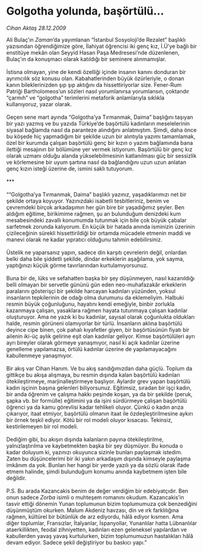 # Golgotha yolunda, başörtülü...

*Cihan Aktaş 28.12.2009*

<div class="yazi">Ali Bulaç’ın <i>Zaman</i>’da yayımlanan “İstanbul Sosyoloji’de Rezalet” başlıklı yazısından öğrendiğimize göre, İlahiyat öğrencisi iki genç kız, İ.Ü’ye bağlı bir enstitüye mekân olan Seyyid Hasan Paşa Medresesi’nde düzenlenen, Bulaç’ın da konuşmacı olarak katıldığı bir seminere alınmamışlar. <br/><br/>İstisna olmayan, yine de kendi özelliği içinde insanın kanını donduran bir ayrımcılık söz konusu olan. Kabahatlerinden büyük özürleriyle, o donan kanın bileklerinizden şıp şıp aktığını da hissettiriyorlar size. Fener-Rum Patriği Bartholomeos’un sözleri nasıl yorumlanırsa yorumlansın, çoktandır “çarmıh” ve “golgotha” terimlerini metaforik anlamlarıyla sıklıkla kullanıyoruz, yazar olarak. <br/><br/>Geçen sene mart ayında “Golgotha’ya Tırmanmak, Daima” başlığını taşıyan bir yazı yazmış ve bu yazıda Türkiye’de başörtülü kadınların meselelerinin siyasal bağlamda nasıl da paranteze alındığını anlatmıştım. Şimdi, daha önce bu köşede hiç yapmadığım bir şekilde uzun bir alıntıyla yazımı tamamlamak, özel bir kurumda çalışan başörtülü genç bir kızın o yazım bağlamında bana ilettiği mesajının bir bölümüne yer vermek istiyorum. Başörtülü bir genç kız olarak uzmanı olduğu alanda yükselebilmesinin katlanılması güç bir sessizlik ve körlemesine bir uyum şartına nasıl da bağlandığını uzun uzun anlatan genç kızın isteği üzerine de, ismini saklı tutuyorum. <br/><br/>*** <br/><br/>““Golgotha’ya Tırmanmak, Daima” başlıklı yazınız, yaşadıklarımızı net bir şekilde ortaya koyuyor. Yazınızdaki isabetli tesbitleriniz, benim ve çevremdeki birçok arkadaşımın her gün bire bir yaşadığımız şeyler. Ben aldığım eğitime, birikimime rağmen, şu an bulunduğum denizdeki kum mesabesindeki zavallı konumumda tutunmak için bile çok büyük çabalar sarfetmek zorunda kalıyorum. En küçük bir hatada anında isminizin üzerinin çizileceğinin sürekli hissettirildiği bir ortamda mücadele etmenin maddi ve manevi olarak ne kadar yıpratıcı olduğunu tahmin edebilirsiniz. <br/><br/>Üstelik ne yaparsanız yapın, sadece din karşıtı çevrelerin değil, onlardan belki daha bile şiddetli şekilde, dindar erkeklerin aşağılama, yok sayma, yaptığınızı küçük görme tavırlarından kurtulamıyorsunuz. <br/><br/>Buna bir de, lüks ve sefahatten başka bir şey düşünmeyen, nasıl kazanıldığı belli olmayan bir servetle gününü gün eden neo-muhafazakâr erkeklerin paralarını gösterişçi bir şekilde harcayan kadınları yüzünden, yoksul insanların tepkilerinin de odağı olma durumunu da eklemeliyim. Halbuki resmin büyük çoğunluğunu, hayatını kendi emeğiyle, binbir zorlukla kazanmaya çalışan, yasaklara rağmen hayata tutunmaya çalışan kadınlar oluşturuyor. Ama ne yazık ki bu kadınlar, sayısal olarak çoğunlukta oldukları halde, resmin görüneni olamıyorlar bir türlü. İnsanların aklına başörtülü deyince cipe binen, çok pahalı kıyafetler giyen, bir başörtüsünün fiyatı bir ailenin iki-üç aylık gelirine eşit olan kadınlar geliyor. Kimse başörtülüleri ayrı ayrı bireyler olarak görmeye yanaşmıyor, nasıl ki açık kadınlar üzerine genelleme yapılamazsa, örtülü kadınlar üzerine de yapılamayacağını kabullenmeye yanaşmıyor. <br/><br/>Bir akış var Cihan Hanım. Ve bu akış sandığımızdan daha güçlü. Toplum da gittikçe bu akışa alışmaya, bu resmin dışında kalan başörtülü kadınları ötekileştirmeye, marjinalleştirmeye başlıyor. Aylardır grev yapan başörtülü kadın işçinin başına gelenleri biliyorsunuz. Eğitimsiz, sıradan bir işçi kadın, bir anda öğrenim ve çalışma hakkı peşinde koşan, ya da bir şekilde (peruk, şapka vb. bir formülle) eğitimini ya da işini sürdürmeye çalışan başörtülü öğrenci ya da kamu görevlisi kadar tehlikeli oluyor. Çünkü o kadın arıza çıkarıyor, itaat etmiyor, başörtülü olmanın itaat ile özdeşleştirilmesine aykırı bir örnek teşkil ediyor. Kötü bir rol modeli oluyor kısacası. Tekinsiz, kestirilemeyen bir rol modeli. <br/><br/>Dediğim gibi, bu akışın dışında kalanların payına ötekileştirilme, yalnızlaştırılma ve kaybetmekten başka bir şey düşmüyor. Bu konuda o kadar doluyum ki, yazınızı okuyunca sizinle bunları paylaşmak istedim. Zaten bu düşüncelerimi bir iki yakın arkadaşım dışında kimseyle paylaşma imkânım da yok. Bunları her hangi bir yerde yazılı ya da sözlü olarak ifade etmem halinde, şimdi bulunduğum konumu anında kaybetmem işten bile değildir. <br/><br/>P.S. Bu arada Kazancakis benim de değer verdiğim bir edebiyatçıdır. Ben onun sadece <i>Zorba</i> isimli o muhteşem romanını okudum. Kazancakis’in tasvir ettiği dönemin Yunan toplumunun bizim toplumumuza çok benzediğini düşünmüştüm okurken. Malum Akdeniz havzası, din ve ırk farklılığına rağmen, kültürel bir bütünlük de arz ediyordu, hâlâ ediyor kısmen. Ama diğer toplumlar, Fransızlar, İtalyanlar, İspanyollar, Yunanlılar hatta Lübnanlılar ataerkillikten, feodal zihniyetten, kadınları ezen geleneksel yapılardan ve kabullerden yavaş yavaş kurtulurken, bizim toplumumuzun hastalıkları hâlâ devam ediyor. Sadece şekil değiştiriyor bu baskıcı yapı.”
              </div>

